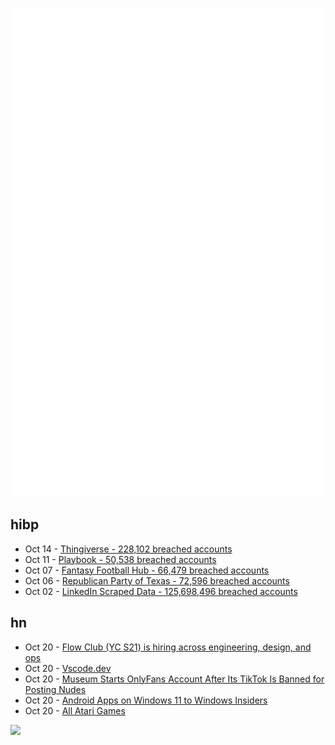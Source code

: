 ![Metrics](https://raw.githubusercontent.com/phixion/phixion/master/metrics.svg)

## hibp

<!--
for https://github.com/phixion/phixion/blob/main/.github/workflows/feeds.yml
-->
<!--START_SECTION:haveibeenpwnd-->
- Oct 14 - [Thingiverse - 228,102 breached accounts](https://haveibeenpwned.com/PwnedWebsites#Thingiverse)
- Oct 11 - [Playbook - 50,538 breached accounts](https://haveibeenpwned.com/PwnedWebsites#Playbook)
- Oct 07 - [Fantasy Football Hub - 66,479 breached accounts](https://haveibeenpwned.com/PwnedWebsites#FantasyFootballHub)
- Oct 06 - [Republican Party of Texas - 72,596 breached accounts](https://haveibeenpwned.com/PwnedWebsites#RepublicanPartyOfTexas)
- Oct 02 - [LinkedIn Scraped Data - 125,698,496 breached accounts](https://haveibeenpwned.com/PwnedWebsites#LinkedInScrape)
<!--END_SECTION:haveibeenpwnd-->

## hn

<!--
for https://github.com/phixion/phixion/blob/main/.github/workflows/feeds.yml
-->
<!--START_SECTION:hn-->
- Oct 20 - [Flow Club (YC S21) is hiring across engineering, design, and ops](https://flowclub.notion.site/Work-at-Flow-Club-1e6cc84bfc0d4463ab333ee9bc02c46a)
- Oct 20 - [Vscode.dev](https://code.visualstudio.com/blogs/2021/10/20/vscode-dev)
- Oct 20 - [Museum Starts OnlyFans Account After Its TikTok Is Banned for Posting Nudes](https://www.vice.com/en/article/93b995/museum-starts-onlyfans-account-after-its-tiktok-is-banned-for-posting-nudes)
- Oct 20 - [Android Apps on Windows 11 to Windows Insiders](https://blogs.windows.com/windows-insider/2021/10/20/introducing-android-apps-on-windows-11-to-windows-insiders/)
- Oct 20 - [All Atari Games](https://voxodyssey.com/atari-2600)
<!--END_SECTION:hn-->

<!--
for https://yhype.me
-->
![](https://hit.yhype.me/github/profile?user_id=13013670)
